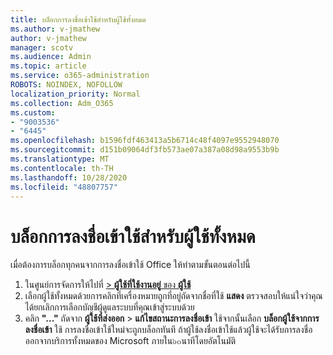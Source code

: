 ```yaml
---
title: บล็อกการลงชื่อเข้าใช้สำหรับผู้ใช้ทั้งหมด
ms.author: v-jmathew
author: v-jmathew
manager: scotv
ms.audience: Admin
ms.topic: article
ms.service: o365-administration
ROBOTS: NOINDEX, NOFOLLOW
localization_priority: Normal
ms.collection: Adm_O365
ms.custom:
- "9003536"
- "6445"
ms.openlocfilehash: b1596fdf463413a5b6714c48f4097e9552948070
ms.sourcegitcommit: d151b09064df3fb573ae07a387a08d98a9553b9b
ms.translationtype: MT
ms.contentlocale: th-TH
ms.lasthandoff: 10/28/2020
ms.locfileid: "48807757"
---
```

# <a name="block-sign-in-for-all-users"></a>บล็อกการลงชื่อเข้าใช้สำหรับผู้ใช้ทั้งหมด

เมื่อต้องการบล็อกทุกคนจากการลงชื่อเข้าใช้ Office ให้ทำตามขั้นตอนต่อไปนี้

1. ในศูนย์การจัดการให้ไปที่ [  >  **ผู้ใช้ที่ใช้งานอยู่** ของ **ผู้ใช้**](https://admin.microsoft.com/Adminportal/Home?source=applauncher#/users)
2. เลือกผู้ใช้ทั้งหมดด้วยการคลิกที่เครื่องหมายถูกที่อยู่ถัดจากชื่อที่ใช้ **แสดง** ตรวจสอบให้แน่ใจว่าคุณได้ยกเลิกการเลือกบัญชีผู้ดูแลระบบที่คุณเข้าสู่ระบบด้วย
3. คลิก **"..."** ถัดจาก **ผู้ใช้ที่ส่งออก**  >  **แก้ไขสถานะการลงชื่อเข้า** ใช้จากนั้นเลือก **บล็อกผู้ใช้จากการลงชื่อเข้า** ใช้ การลงชื่อเข้าใช้ใหม่จะถูกบล็อกทันที ถ้าผู้ใช้ลงชื่อเข้าใช้แล้วผู้ใช้จะได้รับการลงชื่อออกจากบริการทั้งหมดของ Microsoft ภายใน๖๐นาทีโดยอัตโนมัติ
